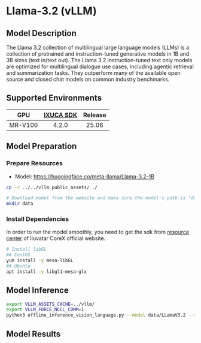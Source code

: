 # Llama-3.2 (vLLM)

## Model Description

The Llama 3.2 collection of multilingual large language models (LLMs) is a collection of pretrained and
instruction-tuned generative models in 1B and 3B sizes (text in/text out). The Llama 3.2 instruction-tuned text only
models are optimized for multilingual dialogue use cases, including agentic retrieval and summarization tasks. They
outperform many of the available open source and closed chat models on common industry benchmarks.

## Supported Environments

| GPU    | [IXUCA SDK](https://gitee.com/deep-spark/deepspark#%E5%A4%A9%E6%95%B0%E6%99%BA%E7%AE%97%E8%BD%AF%E4%BB%B6%E6%A0%88-ixuca) | Release |
| :----: | :----: | :----: |
| MR-V100 | 4.2.0     |  25.06  |

## Model Preparation

### Prepare Resources

- Model: <https://huggingface.co/meta-llama/Llama-3.2-1B>

```bash
cp -r ../../vllm_public_assets/ ./

# Download model from the website and make sure the model's path is "data/Aria"
mkdir data
```

### Install Dependencies

In order to run the model smoothly, you need to get the sdk from [resource center](https://support.iluvatar.com/#/ProductLine?id=2) of Iluvatar CoreX official website.

```bash
# Install libGL
## CentOS
yum install -y mesa-libGL
## Ubuntu
apt install -y libgl1-mesa-glx
```

## Model Inference

```bash
export VLLM_ASSETS_CACHE=../vllm/
export VLLM_FORCE_NCCL_COMM=1
python3 offline_inference_vision_language.py --model data/LLamaV3.2 --max-tokens 256 -tp 2 --trust-remote-code --temperature 0.0 --max-model-len 8192 --max-num-seqs 16
```

## Model Results
